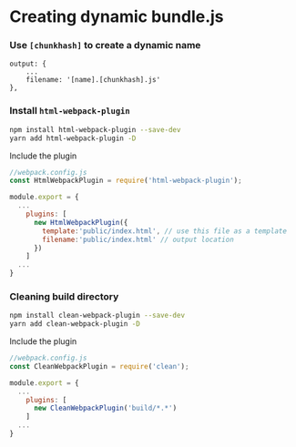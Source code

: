 # Creating dynamic bundle.js

### Use `[chunkhash]` to create a dynamic name
```
output: {
    ...
    filename: '[name].[chunkhash].js'
},
```

### Install `html-webpack-plugin`
```bash
npm install html-webpack-plugin --save-dev
yarn add html-webpack-plugin -D
```

Include the plugin
```js
//webpack.config.js
const HtmlWebpackPlugin = require('html-webpack-plugin');

module.export = {
  ...
    plugins: [
      new HtmlWebpackPlugin({
        template:'public/index.html', // use this file as a template
        filename:'public/index.html' // output location
      })
    ]
  ...
}
```

### Cleaning build directory
```bash
npm install clean-webpack-plugin --save-dev
yarn add clean-webpack-plugin -D
```

Include the plugin
```js
//webpack.config.js
const CleanWebpackPlugin = require('clean');

module.export = {
  ...
    plugins: [
      new CleanWebpackPlugin('build/*.*')
    ]
  ...
}
```

